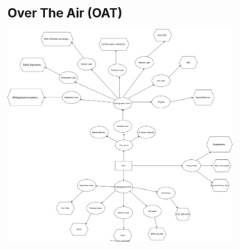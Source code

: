 # Over The Air (OAT)
![Over The Air](https://github.com/uv-goswami/Cryptography/blob/9848bbd2e098d2522fc963fe35dc913eb52a6ce0/Diagrams/over_the_air.drawio.svg)
